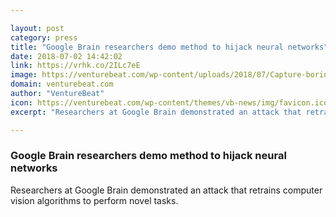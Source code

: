 ```yaml
---

layout: post
category: press
title: "Google Brain researchers demo method to hijack neural networks"
date: 2018-07-02 14:42:02
link: https://vrhk.co/2ILc7eE
image: https://venturebeat.com/wp-content/uploads/2018/07/Capture-boring.png?fit=3416%2C2664&strip=all
domain: venturebeat.com
author: "VentureBeat"
icon: https://venturebeat.com/wp-content/themes/vb-news/img/favicon.ico
excerpt: "Researchers at Google Brain demonstrated an attack that retrains computer vision algorithms to perform novel tasks."

---
```


### Google Brain researchers demo method to hijack neural networks

Researchers at Google Brain demonstrated an attack that retrains computer vision algorithms to perform novel tasks.